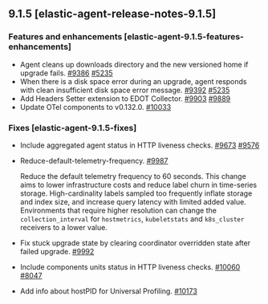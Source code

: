 ## 9.1.5 [elastic-agent-release-notes-9.1.5]


### Features and enhancements [elastic-agent-9.1.5-features-enhancements]

* Agent cleans up downloads directory and the new versioned home if upgrade fails. [#9386](https://github.com/elastic/elastic-agent/pull/9386) [#5235](https://github.com/elastic/elastic-agent/issues/5235)
* When there is a disk space error during an upgrade, agent responds with clean insufficient disk space error message. [#9392](https://github.com/elastic/elastic-agent/pull/9392) [#5235](https://github.com/elastic/elastic-agent/issues/5235)
* Add Headers Setter extension to EDOT Collector. [#9903](https://github.com/elastic/elastic-agent/pull/9903) [#9889](https://github.com/elastic/elastic-agent/issues/9889)
* Update OTel components to v0.132.0. [#10033](https://github.com/elastic/elastic-agent/pull/10033) 


### Fixes [elastic-agent-9.1.5-fixes]

* Include aggregated agent status in HTTP liveness checks. [#9673](https://github.com/elastic/elastic-agent/pull/9673) [#9576](https://github.com/elastic/elastic-agent/issues/9576)
* Reduce-default-telemetry-frequency. [#9987](https://github.com/elastic/elastic-agent/pull/9987) 

  Reduce the default telemetry frequency to 60 seconds. This change aims to lower infrastructure costs and reduce label churn in time-series storage. High-cardinality labels sampled too frequently inflate storage and index size, and increase query latency with limited added value. Environments that require higher resolution can change the `collection_interval` for `hostmetrics`, `kubeletstats` and `k8s_cluster` receivers to a lower value.
* Fix stuck upgrade state by clearing coordinator overridden state after failed upgrade. [#9992](https://github.com/elastic/elastic-agent/pull/9992) 
* Include components units status in HTTP liveness checks. [#10060](https://github.com/elastic/elastic-agent/pull/10060) [#8047](https://github.com/elastic/elastic-agent/issues/8047)
* Add info about hostPID for Universal Profiling. [#10173](https://github.com/elastic/elastic-agent/pull/10173) 

